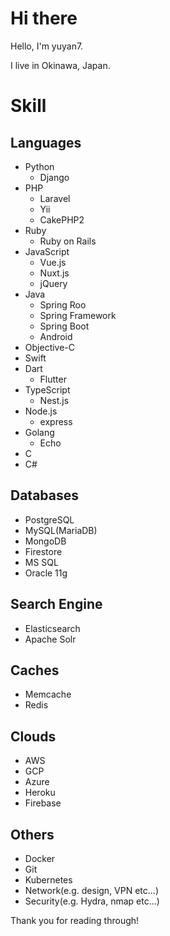# Hi there

Hello, I'm yuyan7.

I live in Okinawa, Japan.


# Skill

## Languages

* Python
  * Django
* PHP
  * Laravel
  * Yii
  * CakePHP2
* Ruby
  * Ruby on Rails
* JavaScript
  * Vue.js
  * Nuxt.js
  * jQuery
* Java
  * Spring Roo
  * Spring Framework
  * Spring Boot
  * Android
* Objective-C
* Swift
* Dart
  * Flutter
* TypeScript
  * Nest.js
* Node.js
  * express
* Golang
  * Echo
* C
* C#

## Databases

* PostgreSQL
* MySQL(MariaDB)
* MongoDB
* Firestore
* MS SQL
* Oracle 11g

## Search Engine

* Elasticsearch
* Apache Solr

## Caches

* Memcache
* Redis

## Clouds

* AWS
* GCP
* Azure
* Heroku
* Firebase

## Others

* Docker
* Git
* Kubernetes
* Network(e.g. design, VPN etc...)
* Security(e.g. Hydra, nmap etc...)


Thank you for reading through!

